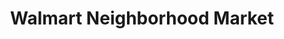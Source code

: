 ---
title: "Walmart Neighborhood Market"
url: /gainesville/walmart-neighborhood-market/
shop: Supermarkt
---